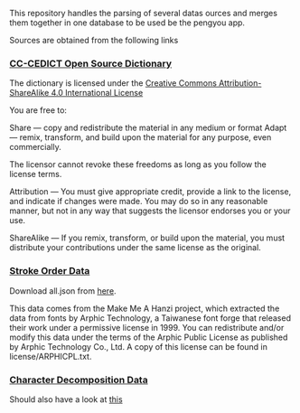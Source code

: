 This repository handles the parsing of several datas ources and merges them together in one database to be used be the pengyou app.

Sources are obtained from the following links

### [CC-CEDICT Open Source Dictionary](https://www.mdbg.net/chinese/dictionary?page=cc-cedict)
The dictionary is licensed under the  [Creative Commons Attribution-ShareAlike 4.0 International License](https://creativecommons.org/licenses/by-sa/4.0/)


You are free to:

Share — copy and redistribute the material in any medium or format
Adapt — remix, transform, and build upon the material
for any purpose, even commercially.


The licensor cannot revoke these freedoms as long as you follow the license terms.



Attribution — You must give appropriate credit, provide a link to the license, and indicate if changes were made. You may do so in any reasonable manner, but not in any way that suggests the licensor endorses you or your use.

ShareAlike — If you remix, transform, or build upon the material, you must distribute your contributions under the same license as the original. 



### [Stroke Order Data](https://github.com/chanind/hanzi-writer-data)

Download all.json from [here](https://github.com/chanind/hanzi-writer-data/tree/master/data).

This data comes from the Make Me A Hanzi project, which extracted the data from fonts by Arphic Technology, a Taiwanese font forge that released their work under a permissive license in 1999. You can redistribute and/or modify this data under the terms of the Arphic Public License as published by Arphic Technology Co., Ltd. A copy of this license can be found in license/ARPHICPL.txt.

### [Character Decomposition Data](https://github.com/amake/cjk-decomp)

Should also have a look at [this](https://github.com/cjkvi/cjkvi-ids)
